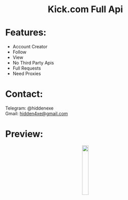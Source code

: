 <div align="center">
  <h1> Kick.com Full Api </h1>
</div>

# Features:

- Account Creator
- Follow
- View
- No Third Party Apis
- Full Requests
- Need Proxies
 
# Contact:

Telegram: @hiddenexe
<br>
Gmail: hidden4xe@gmail.com
 
# Preview:

<div align="center">
      <a href="https://www.youtube.com/watch?v=f3mhq1F-Kb8">
         <img src="https://png.pngtree.com/png-vector/20221018/ourmid/pngtree-youtube-social-media-round-icon-png-image_6315993.png" style="width:20%;">
      </a>

</div>

